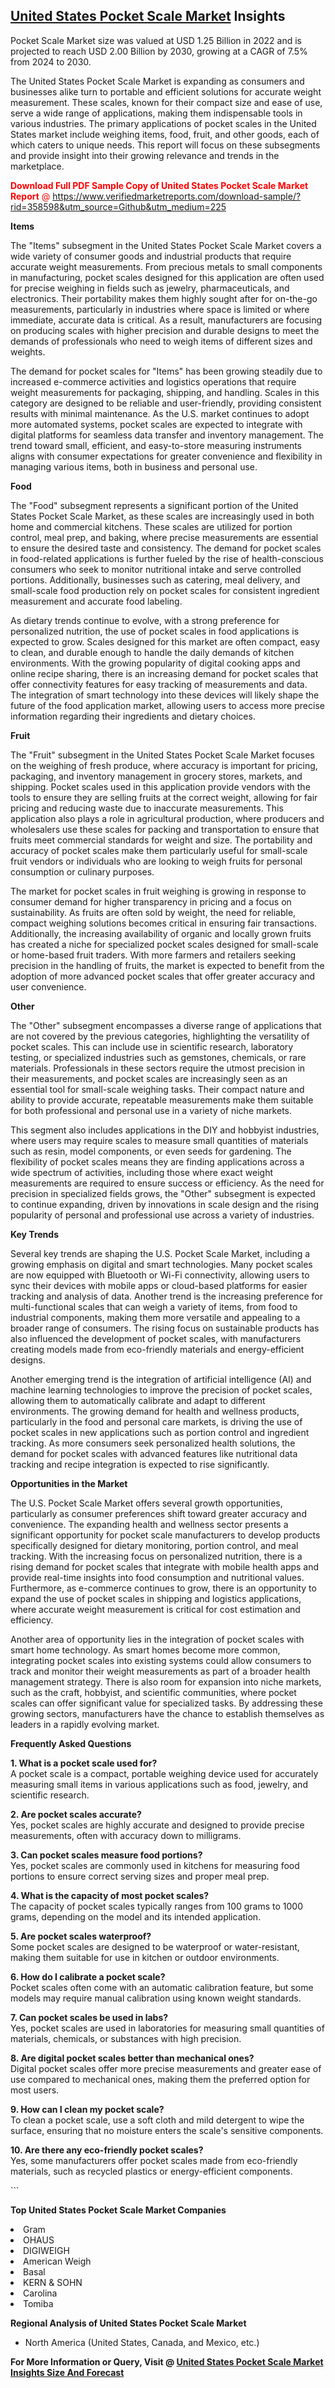 <h2><a href="https://www.verifiedmarketreports.com/download-sample/?rid=358598&amp;utm_source=Github&amp;utm_medium=225" target="_blank">United States Pocket Scale Market</a> Insights</h2><p>Pocket Scale Market size was valued at USD 1.25 Billion in 2022 and is projected to reach USD 2.00 Billion by 2030, growing at a CAGR of 7.5% from 2024 to 2030.</p><p> <p>The United States Pocket Scale Market is expanding as consumers and businesses alike turn to portable and efficient solutions for accurate weight measurement. These scales, known for their compact size and ease of use, serve a wide range of applications, making them indispensable tools in various industries. The primary applications of pocket scales in the United States market include weighing items, food, fruit, and other goods, each of which caters to unique needs. This report will focus on these subsegments and provide insight into their growing relevance and trends in the marketplace. <p><span class=""><span style="color: #ff0000;"><strong>Download Full PDF Sample Copy of United States Pocket Scale Market Report</strong> @ </span><a href="https://www.verifiedmarketreports.com/download-sample/?rid=358598&amp;utm_source=Github&amp;utm_medium=225" target="_blank">https://www.verifiedmarketreports.com/download-sample/?rid=358598&amp;utm_source=Github&amp;utm_medium=225</a></span></p></p> <p><strong>Items</strong></p> <p>The "Items" subsegment in the United States Pocket Scale Market covers a wide variety of consumer goods and industrial products that require accurate weight measurements. From precious metals to small components in manufacturing, pocket scales designed for this application are often used for precise weighing in fields such as jewelry, pharmaceuticals, and electronics. Their portability makes them highly sought after for on-the-go measurements, particularly in industries where space is limited or where immediate, accurate data is critical. As a result, manufacturers are focusing on producing scales with higher precision and durable designs to meet the demands of professionals who need to weigh items of different sizes and weights.</p> <p>The demand for pocket scales for "Items" has been growing steadily due to increased e-commerce activities and logistics operations that require weight measurements for packaging, shipping, and handling. Scales in this category are designed to be reliable and user-friendly, providing consistent results with minimal maintenance. As the U.S. market continues to adopt more automated systems, pocket scales are expected to integrate with digital platforms for seamless data transfer and inventory management. The trend toward small, efficient, and easy-to-store measuring instruments aligns with consumer expectations for greater convenience and flexibility in managing various items, both in business and personal use.</p> <p><strong>Food</strong></p> <p>The "Food" subsegment represents a significant portion of the United States Pocket Scale Market, as these scales are increasingly used in both home and commercial kitchens. These scales are utilized for portion control, meal prep, and baking, where precise measurements are essential to ensure the desired taste and consistency. The demand for pocket scales in food-related applications is further fueled by the rise of health-conscious consumers who seek to monitor nutritional intake and serve controlled portions. Additionally, businesses such as catering, meal delivery, and small-scale food production rely on pocket scales for consistent ingredient measurement and accurate food labeling.</p> <p>As dietary trends continue to evolve, with a strong preference for personalized nutrition, the use of pocket scales in food applications is expected to grow. Scales designed for this market are often compact, easy to clean, and durable enough to handle the daily demands of kitchen environments. With the growing popularity of digital cooking apps and online recipe sharing, there is an increasing demand for pocket scales that offer connectivity features for easy tracking of measurements and data. The integration of smart technology into these devices will likely shape the future of the food application market, allowing users to access more precise information regarding their ingredients and dietary choices.</p> <p><strong>Fruit</strong></p> <p>The "Fruit" subsegment in the United States Pocket Scale Market focuses on the weighing of fresh produce, where accuracy is important for pricing, packaging, and inventory management in grocery stores, markets, and shipping. Pocket scales used in this application provide vendors with the tools to ensure they are selling fruits at the correct weight, allowing for fair pricing and reducing waste due to inaccurate measurements. This application also plays a role in agricultural production, where producers and wholesalers use these scales for packing and transportation to ensure that fruits meet commercial standards for weight and size. The portability and accuracy of pocket scales make them particularly useful for small-scale fruit vendors or individuals who are looking to weigh fruits for personal consumption or culinary purposes.</p> <p>The market for pocket scales in fruit weighing is growing in response to consumer demand for higher transparency in pricing and a focus on sustainability. As fruits are often sold by weight, the need for reliable, compact weighing solutions becomes critical in ensuring fair transactions. Additionally, the increasing availability of organic and locally grown fruits has created a niche for specialized pocket scales designed for small-scale or home-based fruit traders. With more farmers and retailers seeking precision in the handling of fruits, the market is expected to benefit from the adoption of more advanced pocket scales that offer greater accuracy and user convenience.</p> <p><strong>Other</strong></p> <p>The "Other" subsegment encompasses a diverse range of applications that are not covered by the previous categories, highlighting the versatility of pocket scales. This can include use in scientific research, laboratory testing, or specialized industries such as gemstones, chemicals, or rare materials. Professionals in these sectors require the utmost precision in their measurements, and pocket scales are increasingly seen as an essential tool for small-scale weighing tasks. Their compact nature and ability to provide accurate, repeatable measurements make them suitable for both professional and personal use in a variety of niche markets.</p> <p>This segment also includes applications in the DIY and hobbyist industries, where users may require scales to measure small quantities of materials such as resin, model components, or even seeds for gardening. The flexibility of pocket scales means they are finding applications across a wide spectrum of activities, including those where exact weight measurements are required to ensure success or efficiency. As the need for precision in specialized fields grows, the "Other" subsegment is expected to continue expanding, driven by innovations in scale design and the rising popularity of personal and professional use across a variety of industries.</p> <p><strong>Key Trends</strong></p> <p>Several key trends are shaping the U.S. Pocket Scale Market, including a growing emphasis on digital and smart technologies. Many pocket scales are now equipped with Bluetooth or Wi-Fi connectivity, allowing users to sync their devices with mobile apps or cloud-based platforms for easier tracking and analysis of data. Another trend is the increasing preference for multi-functional scales that can weigh a variety of items, from food to industrial components, making them more versatile and appealing to a broader range of consumers. The rising focus on sustainable products has also influenced the development of pocket scales, with manufacturers creating models made from eco-friendly materials and energy-efficient designs.</p> <p>Another emerging trend is the integration of artificial intelligence (AI) and machine learning technologies to improve the precision of pocket scales, allowing them to automatically calibrate and adapt to different environments. The growing demand for health and wellness products, particularly in the food and personal care markets, is driving the use of pocket scales in new applications such as portion control and ingredient tracking. As more consumers seek personalized health solutions, the demand for pocket scales with advanced features like nutritional data tracking and recipe integration is expected to rise significantly.</p> <p><strong>Opportunities in the Market</strong></p> <p>The U.S. Pocket Scale Market offers several growth opportunities, particularly as consumer preferences shift toward greater accuracy and convenience. The expanding health and wellness sector presents a significant opportunity for pocket scale manufacturers to develop products specifically designed for dietary monitoring, portion control, and meal tracking. With the increasing focus on personalized nutrition, there is a rising demand for pocket scales that integrate with mobile health apps and provide real-time insights into food consumption and nutritional values. Furthermore, as e-commerce continues to grow, there is an opportunity to expand the use of pocket scales in shipping and logistics applications, where accurate weight measurement is critical for cost estimation and efficiency.</p> <p>Another area of opportunity lies in the integration of pocket scales with smart home technology. As smart homes become more common, integrating pocket scales into existing systems could allow consumers to track and monitor their weight measurements as part of a broader health management strategy. There is also room for expansion into niche markets, such as the craft, hobbyist, and scientific communities, where pocket scales can offer significant value for specialized tasks. By addressing these growing sectors, manufacturers have the chance to establish themselves as leaders in a rapidly evolving market.</p> <p><strong>Frequently Asked Questions</strong></p> <p><strong>1. What is a pocket scale used for?</strong><br/>A pocket scale is a compact, portable weighing device used for accurately measuring small items in various applications such as food, jewelry, and scientific research.</p> <p><strong>2. Are pocket scales accurate?</strong><br/>Yes, pocket scales are highly accurate and designed to provide precise measurements, often with accuracy down to milligrams.</p> <p><strong>3. Can pocket scales measure food portions?</strong><br/>Yes, pocket scales are commonly used in kitchens for measuring food portions to ensure correct serving sizes and proper meal prep.</p> <p><strong>4. What is the capacity of most pocket scales?</strong><br/>The capacity of pocket scales typically ranges from 100 grams to 1000 grams, depending on the model and its intended application.</p> <p><strong>5. Are pocket scales waterproof?</strong><br/>Some pocket scales are designed to be waterproof or water-resistant, making them suitable for use in kitchen or outdoor environments.</p> <p><strong>6. How do I calibrate a pocket scale?</strong><br/>Pocket scales often come with an automatic calibration feature, but some models may require manual calibration using known weight standards.</p> <p><strong>7. Can pocket scales be used in labs?</strong><br/>Yes, pocket scales are used in laboratories for measuring small quantities of materials, chemicals, or substances with high precision.</p> <p><strong>8. Are digital pocket scales better than mechanical ones?</strong><br/>Digital pocket scales offer more precise measurements and greater ease of use compared to mechanical ones, making them the preferred option for most users.</p> <p><strong>9. How can I clean my pocket scale?</strong><br/>To clean a pocket scale, use a soft cloth and mild detergent to wipe the surface, ensuring that no moisture enters the scale's sensitive components.</p> <p><strong>10. Are there any eco-friendly pocket scales?</strong><br/>Yes, some manufacturers offer pocket scales made from eco-friendly materials, such as recycled plastics or energy-efficient components.</p> ```</p><p><strong>Top United States Pocket Scale Market Companies</strong></p><div data-test-id=""><p><li>Gram</li><li> OHAUS</li><li> DIGIWEIGH</li><li> American Weigh</li><li> Basal</li><li> KERN & SOHN</li><li> Carolina</li><li> Tomiba</li></p><div><strong>Regional Analysis of&nbsp;United States Pocket Scale Market</strong></div><ul><li dir="ltr"><p dir="ltr">North America&nbsp;(United States, Canada, and Mexico, etc.)</p></li></ul><p><strong>For More Information or Query, Visit @&nbsp;</strong><strong><a href="https://www.verifiedmarketreports.com/product/pocket-scale-market/?utm_source=Github&amp;utm_medium=225" target="_blank">United States Pocket Scale Market Insights Size And Forecast</a></strong></p></div>
